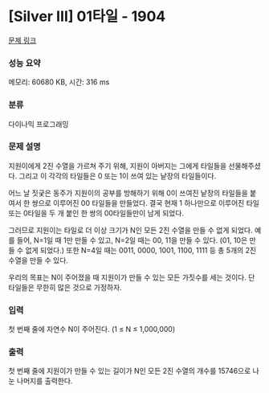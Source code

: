 # [Silver III] 01타일 - 1904 

[문제 링크](https://www.acmicpc.net/problem/1904) 

### 성능 요약

메모리: 60680 KB, 시간: 316 ms

### 분류

다이나믹 프로그래밍

### 문제 설명

<p>지원이에게 2진 수열을 가르쳐 주기 위해, 지원이 아버지는 그에게 타일들을 선물해주셨다. 그리고 이 각각의 타일들은 0 또는 1이 쓰여 있는 낱장의 타일들이다.</p>

<p>어느 날 짓궂은 동주가 지원이의 공부를 방해하기 위해 0이 쓰여진 낱장의 타일들을 붙여서 한 쌍으로 이루어진 00 타일들을 만들었다. 결국 현재 1 하나만으로 이루어진 타일 또는 0타일을 두 개 붙인 한 쌍의 00타일들만이 남게 되었다.</p>

<p>그러므로 지원이는 타일로 더 이상 크기가 N인 모든 2진 수열을 만들 수 없게 되었다. 예를 들어, N=1일 때 1만 만들 수 있고, N=2일 때는 00, 11을 만들 수 있다. (01, 10은 만들 수 없게 되었다.) 또한 N=4일 때는 0011, 0000, 1001, 1100, 1111 등 총 5개의 2진 수열을 만들 수 있다.</p>

<p>우리의 목표는 N이 주어졌을 때 지원이가 만들 수 있는 모든 가짓수를 세는 것이다. 단 타일들은 무한히 많은 것으로 가정하자.</p>

### 입력 

 <p>첫 번째 줄에 자연수 N이 주어진다. (1 ≤ N ≤ 1,000,000)</p>

### 출력 

 <p>첫 번째 줄에 지원이가 만들 수 있는 길이가 N인 모든 2진 수열의 개수를 15746으로 나눈 나머지를 출력한다.</p>

